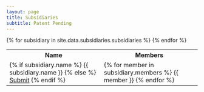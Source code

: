 ```yaml
---
layout: page
title: Subsidiaries
subtitle: Patent Pending
---
```

<table>
  <tr>
    <th>Name</th>
    <th>Members</th>
  </tr>
{% for subsidiary in site.data.subsidiaries.subsidiaries %}
  <tr>
    <td>
      {% if subsidiary.name %}
        {{ subsidiary.name }}
      {% else %}
        <a href="mailto:thecolincollective@gmail.com?Body=Name:&Subject=Subsidiary%20Request%20for%20{{ subsidiary.members | url_encode }}" target="_blank">Submit</a>
      {% endif %}
    </td>
    <td>
      {% for member in subsidiary.members %}
        {{ member }}
      {% endfor %}
    </td>
  </tr>
{% endfor %}
</table>
